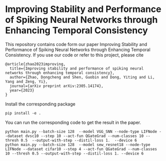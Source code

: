 # Improving Stability and Performance of Spiking Neural Networks through Enhancing Temporal Consistency
This repository contains code form our paper Improving Stability and Performance of Spiking Neural Networks through Enhancing Temporal Consistency. If you use our code or refer to this project, please cite 
```
@article{zhao2023improving,
  title={Improving stability and performance of spiking neural networks through enhancing temporal consistency},
  author={Zhao, Dongcheng and Shen, Guobin and Dong, Yiting and Li, Yang and Zeng, Yi},
  journal={arXiv preprint arXiv:2305.14174},
  year={2023}
}
```

Install the corresponding package
```shell
pip install -e .
```
You can run the corresponding code to get the result in the paper. 
```shell
python main.py --batch-size 128  --model VGG_SNN --node-type LIFNode --dataset dvsc10 --step 10 --act-fun QGateGrad --num-classes 10 --thresh 0.5  --output-with-step --distil-loss 1.  --device 6
python main.py --batch-size 128  --model sew_resnet18 --node-type LIFNode --dataset cifar10 --step 4 --act-fun QGateGrad --num-classes 10 --thresh 0.5 --output-with-step --distil-loss 1. --device 6
```